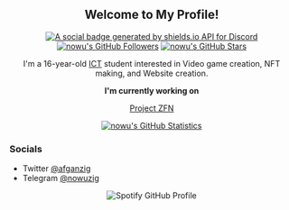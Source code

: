 <p align="center">
	<h2 align="center">Welcome to My Profile!</h2>
	<p align="center"><a href="https://discord.gg/projectzfn"><img src="https://img.shields.io/discord/1025109551797772348?style=for-the-badge" title="https://discord.gg/projectzfn" alt="A social badge generated by shields.io API for Discord"></a> <a href="https://github.com/nowu?tab=followers"><img src="https://img.shields.io/github/followers/nowu?style=for-the-badge" alt="nowu's GitHub Followers" title="nowu's GitHub Followers"></a> <a href="#"><img src="https://img.shields.io/github/stars/nowu?style=for-the-badge" alt="nowu's GitHub Stars" title="nowu's GitHub Stars"></a>
	</p>
</p>
<p align="center">I'm a 16-year-old <a href="https://en.wikipedia.org/wiki/Information_and_communications_technology">ICT</a> student interested in Video game creation, NFT making, and Website creation.
</p>

<p align="center"><strong>I'm currently working on</strong></p>
<p align="center"><a href="https://projectzfn.xyz/">Project ZFN</a></p>

<p align="center">
	<a href="https://github.com/nowu"><img src="https://github-readme-stats.vercel.app/api?username=nowu&theme=tokyonight&hide=prs,issues&count_private=true" title="nowu's GitHub Statistics" alt="nowu's GitHub Statistics"></a>
</p>

<p>
	<h3>Socials</h3>
	<ul>
		<li>Twitter <a href="https://twitter.com/afganzig">@afganzig</a></li>
		<li>Telegram <a href="https://tme/Nowuzig">@nowuzig</a></li>
	</ul>
</p>

<!-- Spotify GitHub Profile Widget -->
<p align="center">
	<img src="https://spotify-github-profile.vercel.app/api/view?uid=3gyoe27k7yvz28dvlk1wtsr47&cover_image=true&theme=novatorem&show_offline=false&background_color=121212&interchange=false&bar_color=7e387e" alt="Spotify GitHub Profile" title="Spotify GitHub Profile">
</p>

